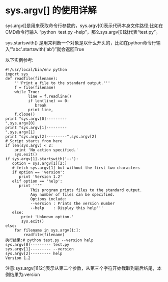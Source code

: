 # sys.argv[] 的使用详解

sys.argv[]是用来获取命令行参数的，sys.argv[0]表示代码本身文件路径;比如在CMD命令行输入 &ldquo;python  test.py
-help&rdquo;，那么sys.argv[0]就代表&ldquo;test.py&rdquo;。

sys.startswith()
是用来判断一个对象是以什么开头的，比如在python命令行输入&ldquo;'abc'.startswith('ab')&rdquo;就会返回True

以下实例参考:

    
    
    #!/usr/local/bin/env python
    import sys
    def readfile(filename):
        '''Print a file to the standard output.'''
        f = file(filename)
        while True:
              line = f.readline()
              if len(line) == 0:
                 break
              print line,
        f.close()
    print "sys.argv[0]---------",sys.argv[0]                                    
    print "sys.argv[1]---------",sys.argv[1]                                    
    print "sys.argv[2]---------",sys.argv[2]
    # Script starts from here
    if len(sys.argv) < 2:
        print 'No action specified.'
        sys.exit()
    if sys.argv[1].startswith('--'):
       option = sys.argv[1][2:]
       # fetch sys.argv[1] but without the first two characters
       if option == 'version':
          print 'Version 1.2'
       elif option == 'help':
          print '''"
               This program prints files to the standard output.
               Any number of files can be specified.
               Options include:
               --version : Prints the version number
               --help    : Display this help'''
       else:
           print 'Unknown option.'
           sys.exit()
    else:
        for filename in sys.argv[1:]:
            readfile(filename)
    执行结果:# python test.py --version help
    sys.argv[0]--------- test.py
    sys.argv[1]--------- --version
    sys.argv[2]--------- help
    Version 1.2

注意:sys.argv[1][2:]表示从第二个参数，从第三个字符开始截取到最后结尾，本例结果为:version

  

